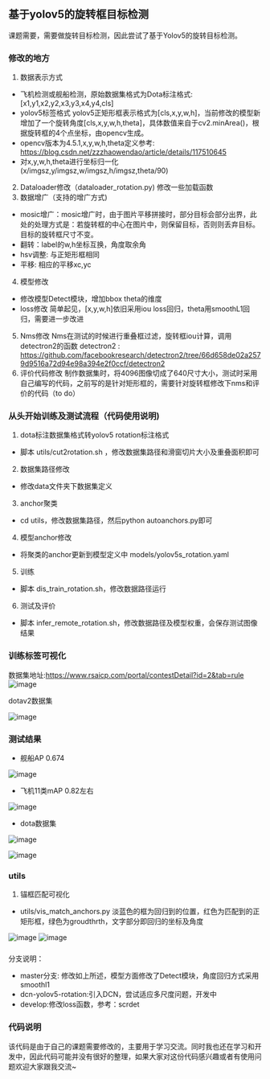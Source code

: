 
## 基于yolov5的旋转框目标检测
课题需要，需要做旋转目标检测，因此尝试了基于Yolov5的旋转目标检测。

### 修改的地方
1. 数据表示方式
- 飞机检测或舰船检测，原始数据集格式为Dota标注格式:
    [x1,y1,x2,y2,x3,y3,x4,y4,cls]
- yolov5标签格式
  yolov5正矩形框表示格式为[cls,x,y,w,h]，当前修改的模型新增加了一个旋转角度[cls,x,y,w,h,theta]，具体数值来自于cv2.minArea()，根据旋转框的4个点坐标，由opencv生成。
- opencv版本为4.5.1,x,y,w,h,theta定义参考:
   https://blog.csdn.net/zzzhaowendao/article/details/117510645
- 对x,y,w,h,theta进行坐标归一化
   (x/imgsz,y/imgsz,w/imgsz,h/imgsz,theta/90)
2. Dataloader修改（dataloader_rotation.py)
   修改一些加载函数
3. 数据增广（支持的增广方式)
- mosic增广：mosic增广时，由于图片平移拼接时，部分目标会部分出界，此处的处理方式是：若旋转框的中心在图片中，则保留目标，否则则丢弃目标。目标的旋转框尺寸不变。
- 翻转：label的w,h坐标互换，角度取余角
- hsv调整: 与正矩形框相同
- 平移: 相应的平移xc,yc
4. 模型修改
- 修改模型Detect模块，增加bbox theta的维度
- loss修改
  简单起见，[x,y,w,h]依旧采用iou loss回归，theta用smoothL1回归，需要进一步改进
5. Nms修改
   Nms在测试的时候进行重叠框过滤，旋转框iou计算，调用detectron2的函数
   detectron2 : https://github.com/facebookresearch/detectron2/tree/66d658de02a2579d9516a72d94e98a394e2f0ccf/detectron2
6. 评价代码修改
   制作数据集时，将4096图像切成了640尺寸大小，测试时采用自己编写的代码，之前写的是针对矩形框的，需要针对旋转框修改下nms和评价的代码（to do）
### 从头开始训练及测试流程（代码使用说明)
1. dota标注数据集格式转yolov5 rotation标注格式
- 脚本 utils/cut2rotation.sh ，修改数据集路径和滑窗切片大小及重叠面积即可
2. 数据集路径修改 
- 修改data文件夹下数据集定义
3. anchor聚类
- cd utils，修改数据集路径，然后python autoanchors.py即可
4. 模型anchor修改
- 将聚类的anchor更新到模型定义中 models/yolov5s_rotation.yaml
5. 训练
- 脚本 dis_train_rotation.sh，修改数据路径运行
6. 测试及评价
- 脚本 infer_remote_rotation.sh，修改数据路径及模型权重，会保存测试图像结果
### 训练标签可视化
数据集地址:https://www.rsaicp.com/portal/contestDetail?id=2&tab=rule
![image](https://user-images.githubusercontent.com/49705914/129001296-1397d0ba-75bb-4a4d-ac70-26abaf0f0bc5.png)

dotav2数据集

![image](https://user-images.githubusercontent.com/49705914/129298756-d16c4855-b508-4ca3-a2d4-21fc3105ff1c.png)

### 测试结果
- 舰船AP       0.674

![image](https://user-images.githubusercontent.com/49705914/128113280-3f72c644-9297-4885-bf63-780a2f230124.png)
- 飞机11类mAP  0.82左右

![image](https://user-images.githubusercontent.com/49705914/128284942-27fe2008-83eb-47c2-8754-204cef5e60ad.png)

- dota数据集

![image](https://user-images.githubusercontent.com/49705914/134128980-6df7dfcf-a743-4e40-8195-1af6971c4ee8.png)

![image](https://user-images.githubusercontent.com/49705914/134129967-9fedab65-5b71-4271-ade6-ab86dd14a910.png)



### utils
1. 锚框匹配可视化 
- utils/vis_match_anchors.py 
淡蓝色的框为回归到的位置，红色为匹配到的正矩形框，绿色为groudthrth，文字部分即回归的坐标及角度

![image](https://user-images.githubusercontent.com/49705914/128320551-6e9ddbdd-70bf-4ab2-a0db-4c365853240d.png)
![image](https://user-images.githubusercontent.com/49705914/128320616-c4b394d4-45cf-4ed8-acd1-e043bf02b034.png)


###
分支说明：
- master分支: 修改如上所述，模型方面修改了Detect模块，角度回归方式采用smoothl1
- dcn-yolov5-rotation:引入DCN，尝试适应多尺度问题，开发中
- develop:修改loss函数，参考：scrdet
### 代码说明
该代码是由于自己的课题需要修改的，主要用于学习交流。同时我也还在学习和开发中，因此代码可能并没有很好的整理，如果大家对这份代码感兴趣或者有使用问题欢迎大家跟我交流~





  

  
